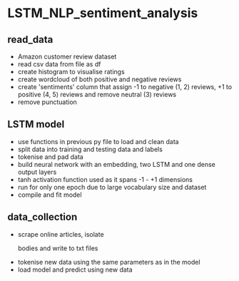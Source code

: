 # LSTM_NLP_sentiment_analysis

## read_data
- Amazon customer review dataset
- read csv data from file as df
- create histogram to visualise ratings
- create wordcloud of both positive and negative reviews
- create 'sentiments' column that assign -1 to negative (1, 2) reviews, +1 to positive (4, 5) reviews and remove neutral (3) reviews
- remove punctuation

## LSTM model
- use functions in previous py file to load and clean data
- split data into training and testing data and labels
- tokenise and pad data
- build neural network with an embedding, two LSTM and one dense output layers
- tanh activation function used as it spans -1 - +1 dimensions
- run for only one epoch due to large vocabulary size and dataset
- compile and fit model

## data_collection
- scrape online articles, isolate <p> bodies and write to txt files
- tokenise new data using the same parameters as in the model
- load model and predict using new data
